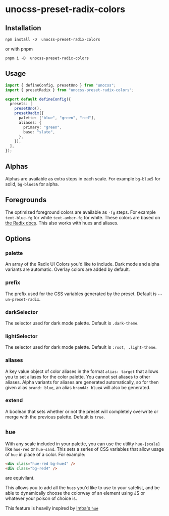 # unocss-preset-radix-colors

## Installation

```
npm install -D  unocss-preset-radix-colors
```
or with pnpm 
```
pnpm i -D  unocss-preset-radix-colors
```

## Usage

```ts
import { defineConfig, presetUno } from "unocss";
import { presetRadix } from "unocss-preset-radix-colors";

export default defineConfig({
  presets: [
    presetUno(),
    presetRadix({
      palette: ["blue", "green", "red"],
      aliases: {
        primary: "green",
        base: "slate",
      },
    }),
  ],
});
```

## Alphas

Alphas are available as extra steps in each scale. For example `bg-blue5` for solid, `bg-blue5A` for alpha.

## Foregrounds

The optimized foreground colors are available as `-fg` steps. For example `text-blue-fg` for white `text-amber-fg` for white. These colors are based on [the Radix docs](https://www.radix-ui.com/colors/docs/palette-composition/composing-a-palette#choosing-a-brand-scale). This also works with hues and aliases.

## Options

### palette

An array of the Radix UI Colors you'd like to include. Dark mode and alpha variants are automatic. Overlay colors are added by default.

### prefix

The prefix used for the CSS variables generated by the preset. Default is `--un-preset-radix`.

### darkSelector

The selector used for dark mode palette. Default is `.dark-theme`.

### lightSelector

The selector used for dark mode palette. Default is `:root, .light-theme`.

### aliases

A key value object of color aliases in the format `alias: target` that allows you to set aliases for the color palette. You cannot set aliases to other aliases. Alpha variants for aliases are generated automatically, so for then given alias `brand: blue`, an alias `brandA: blueA` will also be generated.

### extend

A boolean that sets whether or not the preset will completely overwrite or merge with the previous palette. Default is `true`.

## `hue`

With any scale included in your palette, you can use the utility `hue-{scale}` like `hue-red` or `hue-sand`. This sets a series of CSS variables that allow usage of `hue` in place of a color. For example:

```html
<div class="hue-red bg-hue4" />
<div class="bg-red4" />
```

are equivilant.

This allows you to add all the `hues` you'd like to use to your safelist, and be able to dynamically choose the colorway of an element using JS or whatever your poison of choice is.

This feature is heavily inspired by [Imba's `hue`](https://imba.io/docs/css/properties/hue)
